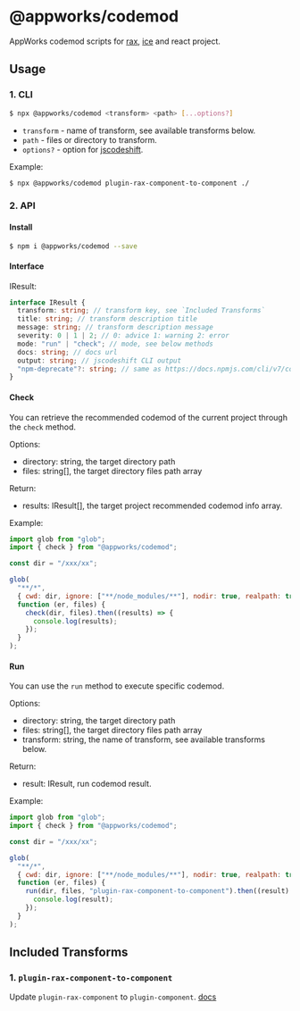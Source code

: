 # @appworks/codemod

AppWorks codemod scripts for [rax](https://rax.js.org/), [ice](https://ice.work/) and react project.

## Usage

### 1. CLI

```bash
$ npx @appworks/codemod <transform> <path> [...options?]
```

- `transform` - name of transform, see available transforms below.
- `path` - files or directory to transform.
- `options?` - option for [jscodeshift](https://www.npmjs.com/package/jscodeshift).

Example:

```bash
$ npx @appworks/codemod plugin-rax-component-to-component ./
```

### 2. API

#### Install

```bash
$ npm i @appworks/codemod --save
```

#### Interface

IResult:

```typescript
interface IResult {
  transform: string; // transform key, see `Included Transforms`
  title: string; // transform description title
  message: string; // transform description message
  severity: 0 | 1 | 2; // 0: advice 1: warning 2: error
  mode: "run" | "check"; // mode, see below methods
  docs: string; // docs url
  output: string; // jscodeshift CLI output
  "npm-deprecate"?: string; // same as https://docs.npmjs.com/cli/v7/commands/npm-deprecate/
}
```

#### Check

You can retrieve the recommended codemod of the current project through the `check` method.

Options:

- directory: string, the target directory path
- files: string[], the target directory files path array

Return:

- results: IResult[], the target project recommended codemod info array.

Example:

```javascript
import glob from "glob";
import { check } from "@appworks/codemod";

const dir = "/xxx/xx";

glob(
  "**/*",
  { cwd: dir, ignore: ["**/node_modules/**"], nodir: true, realpath: true },
  function (er, files) {
    check(dir, files).then((results) => {
      console.log(results);
    });
  }
);
```

#### Run

You can use the `run` method to execute specific codemod.

Options:

- directory: string, the target directory path
- files: string[], the target directory files path array
- transform: string, the name of transform, see available transforms below.

Return:

- result: IResult, run codemod result.

Example:

```javascript
import glob from "glob";
import { check } from "@appworks/codemod";

const dir = "/xxx/xx";

glob(
  "**/*",
  { cwd: dir, ignore: ["**/node_modules/**"], nodir: true, realpath: true },
  function (er, files) {
    run(dir, files, "plugin-rax-component-to-component").then((result) => {
      console.log(result);
    });
  }
);
```

## Included Transforms

### 1. `plugin-rax-component-to-component`

Update `plugin-rax-component` to `plugin-component`. [docs](https://github.com/appworks-lab/codemod/blob/master/docs/plugin-rax-component-to-component.md)
